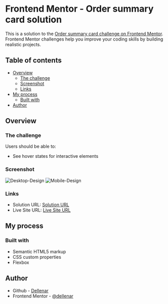 # Frontend Mentor - Order summary card solution

This is a solution to the [Order summary card challenge on Frontend Mentor](https://www.frontendmentor.io/challenges/order-summary-component-QlPmajDUj). Frontend Mentor challenges help you improve your coding skills by building realistic projects. 

## Table of contents

- [Overview](#overview)
  - [The challenge](#the-challenge)
  - [Screenshot](#screenshot)
  - [Links](#links)
- [My process](#my-process)
  - [Built with](#built-with)
- [Author](#author)

## Overview

### The challenge

Users should be able to:

- See hover states for interactive elements

### Screenshot

![Desktop-Design](/design/screenshot-desktop.png)
![Mobile-Design](/design/screenshot-mobile.png)

### Links

- Solution URL: [Solution URL](https://github.com/dellenar/order-summary-compenent)
- Live Site URL: [Live Site URL](https://your-live-site-url.com)

## My process

### Built with

- Semantic HTML5 markup
- CSS custom properties
- Flexbox


## Author

- Github - [Dellenar](https://github.com/dellenar)
- Frontend Mentor - [@dellenar](https://www.frontendmentor.io/profile/dellenar)

